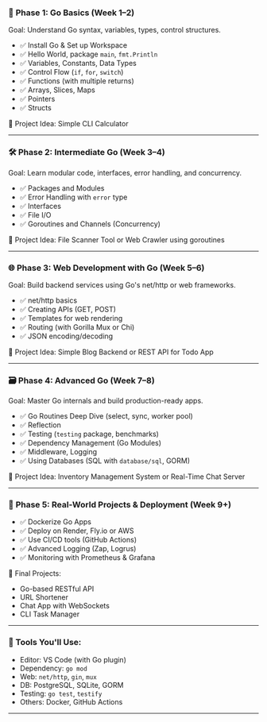 

### 🧱 **Phase 1: Go Basics (Week 1–2)**

Goal: Understand Go syntax, variables, types, control structures.

* ✅ Install Go & Set up Workspace
* ✅ Hello World, package `main`, `fmt.Println`
* ✅ Variables, Constants, Data Types
* ✅ Control Flow (`if`, `for`, `switch`)
* ✅ Functions (with multiple returns)
* ✅ Arrays, Slices, Maps
* ✅ Pointers
* ✅ Structs

📘 Project Idea: Simple CLI Calculator

---

### 🛠 **Phase 2: Intermediate Go (Week 3–4)**

Goal: Learn modular code, interfaces, error handling, and concurrency.

* ✅ Packages and Modules
* ✅ Error Handling with `error` type
* ✅ Interfaces
* ✅ File I/O
* ✅ Goroutines and Channels (Concurrency)

📘 Project Idea: File Scanner Tool or Web Crawler using goroutines

---

### 🌐 **Phase 3: Web Development with Go (Week 5–6)**

Goal: Build backend services using Go's net/http or web frameworks.

* ✅ net/http basics
* ✅ Creating APIs (GET, POST)
* ✅ Templates for web rendering
* ✅ Routing (with Gorilla Mux or Chi)
* ✅ JSON encoding/decoding

📘 Project Idea: Simple Blog Backend or REST API for Todo App

---

### 🗃 **Phase 4: Advanced Go (Week 7–8)**

Goal: Master Go internals and build production-ready apps.

* ✅ Go Routines Deep Dive (select, sync, worker pool)
* ✅ Reflection
* ✅ Testing (`testing` package, benchmarks)
* ✅ Dependency Management (Go Modules)
* ✅ Middleware, Logging
* ✅ Using Databases (SQL with `database/sql`, GORM)

📘 Project Idea: Inventory Management System or Real-Time Chat Server

---

### 🚀 **Phase 5: Real-World Projects & Deployment (Week 9+)**

* ✅ Dockerize Go Apps
* ✅ Deploy on Render, Fly.io or AWS
* ✅ Use CI/CD tools (GitHub Actions)
* ✅ Advanced Logging (Zap, Logrus)
* ✅ Monitoring with Prometheus & Grafana

📘 Final Projects:

* Go-based RESTful API
* URL Shortener
* Chat App with WebSockets
* CLI Task Manager

---

### 🔧 Tools You'll Use:

* Editor: VS Code (with Go plugin)
* Dependency: `go mod`
* Web: `net/http`, `gin`, `mux`
* DB: PostgreSQL, SQLite, GORM
* Testing: `go test`, `testify`
* Others: Docker, GitHub Actions

---

